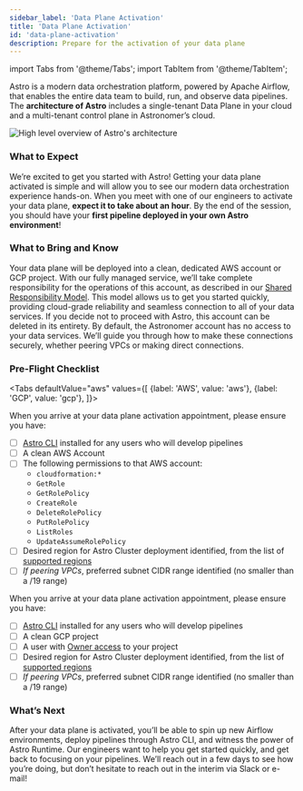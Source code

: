 ```yaml
---
sidebar_label: 'Data Plane Activation'
title: 'Data Plane Activation'
id: 'data-plane-activation'
description: Prepare for the activation of your data plane
---
```


import Tabs from '@theme/Tabs';
import TabItem from '@theme/TabItem';


Astro is a modern data orchestration platform, powered by Apache Airflow, that enables the entire data team to build, run, and observe data pipelines. The **architecture of Astro** includes a single-tenant Data Plane in your cloud and a multi-tenant control plane in Astronomer’s cloud.

<div class="text--center">
  <img src="/img/docs/architecture-overview.png" alt="High level overview of Astro's architecture" />
</div>

### What to Expect
We’re excited to get you started with Astro! Getting your data plane activated is simple and will allow you to see our modern data orchestration experience hands-on.
When you meet with one of our engineers to activate your data plane, **expect it to take about an hour**. By the end of the session, you should have your **first pipeline deployed in your own Astro environment**!

### What to Bring and Know
Your data plane will be deployed into a clean, dedicated AWS account or GCP project. With our fully managed service, we’ll take complete responsibility for the operations of this account, as described in our [Shared Responsibility Model](shared-responsibility-model.md).
This model allows us to get you started quickly, providing cloud-grade reliability and seamless connection to all of your data services. If you decide not to proceed with Astro, this account can be deleted in its entirety.
By default, the Astronomer account has no access to your data services. We’ll guide you through how to make these connections securely, whether peering VPCs or making direct connections.

### Pre-Flight Checklist

<Tabs
    defaultValue="aws"
    values={[
        {label: 'AWS', value: 'aws'},
        {label: 'GCP', value: 'gcp'},
    ]}>
<TabItem value="aws">

When you arrive at your data plane activation appointment, please ensure you have:
- [ ] [Astro CLI](cli/get-started.md) installed for any users who will develop pipelines
- [ ] A clean AWS Account
- [ ] The following permissions to that AWS account:
  - `cloudformation:*`
  - `GetRole`
  - `GetRolePolicy`
  - `CreateRole`
  - `DeleteRolePolicy`
  - `PutRolePolicy`
  - `ListRoles`
  - `UpdateAssumeRolePolicy`
- [ ] Desired region for Astro Cluster deployment identified, from the list of [supported regions](resource-reference-aws.md#aws-region)
- [ ] _If peering VPCs_, preferred subnet CIDR range identified (no smaller than a /19 range)

</TabItem>
<TabItem value="gcp">

When you arrive at your data plane activation appointment, please ensure you have:
- [ ] [Astro CLI](cli/get-started.md) installed for any users who will develop pipelines
- [ ] A clean GCP project
- [ ] A user with [Owner access](https://cloud.google.com/iam/docs/understanding-roles#basic-definitions) to your project
- [ ] Desired region for Astro Cluster deployment identified, from the list of [supported regions](resource-reference-gcp.md#gcp-region)
- [ ] _If peering VPCs_, preferred subnet CIDR range identified (no smaller than a /19 range)

</TabItem>
</Tabs>

### What’s Next
After your data plane is activated, you’ll be able to spin up new Airflow environments, deploy pipelines through Astro CLI, and witness the power of Astro Runtime.
Our engineers want to help you get started quickly, and get back to focusing on your pipelines. We’ll reach out in a few days to see how you’re doing, but don’t hesitate to reach out in the interim via Slack or e-mail!
